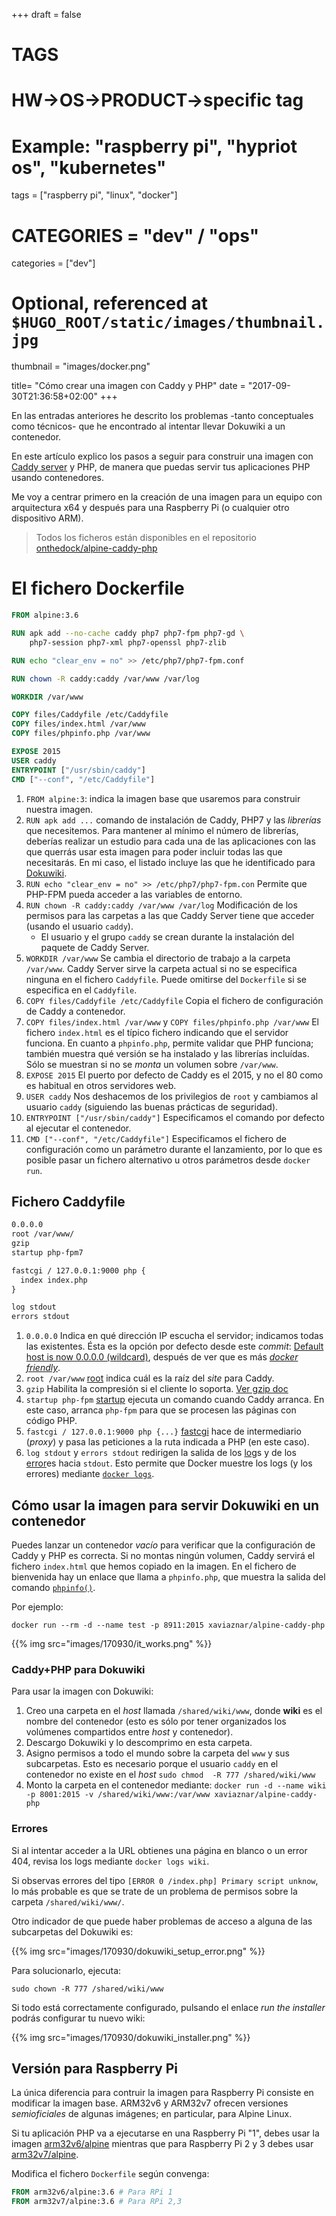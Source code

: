 +++
draft = false

# TAGS
# HW->OS->PRODUCT->specific tag
# Example: "raspberry pi", "hypriot os", "kubernetes"

tags = ["raspberry pi", "linux", "docker"]

# CATEGORIES = "dev" / "ops"
categories = ["dev"]

# Optional, referenced at `$HUGO_ROOT/static/images/thumbnail.jpg`
thumbnail = "images/docker.png"

title=  "Cómo crear una imagen con Caddy y PHP"
date = "2017-09-30T21:36:58+02:00"
+++

En las entradas anteriores he descrito los problemas -tanto conceptuales como técnicos- que he encontrado al intentar llevar Dokuwiki a un contenedor.

En este artículo explico los pasos a seguir para construir una imagen con [Caddy server](https://caddyserver.com/) y PHP, de manera que puedas servir tus aplicaciones PHP usando contenedores.

<!--more-->

Me voy a centrar primero en la creación de una imagen para un equipo con arquitectura x64 y después para una Raspberry Pi (o cualquier otro dispositivo ARM).

> Todos los ficheros están disponibles en el repositorio [onthedock/alpine-caddy-php](https://github.com/onthedock/alpine-caddy-php)

# El fichero Dockerfile

```Dockerfile
FROM alpine:3.6

RUN apk add --no-cache caddy php7 php7-fpm php7-gd \
    php7-session php7-xml php7-openssl php7-zlib

RUN echo "clear_env = no" >> /etc/php7/php7-fpm.conf

RUN chown -R caddy:caddy /var/www /var/log

WORKDIR /var/www

COPY files/Caddyfile /etc/Caddyfile
COPY files/index.html /var/www
COPY files/phpinfo.php /var/www

EXPOSE 2015
USER caddy
ENTRYPOINT ["/usr/sbin/caddy"]
CMD ["--conf", "/etc/Caddyfile"]
```

1. `FROM alpine:3`: indica la imagen base que usaremos para construir nuestra imagen.
1. `RUN apk add ...` comando de instalación de Caddy, PHP7 y las _librerías_ que necesitemos. Para mantener al mínimo el número de librerías, deberías realizar un estudio para cada una de las aplicaciones con las que querrás usar esta imagen para poder incluir todas las que necesitarás. En mi caso, el listado incluye las que he identificado para [Dokuwiki](https://www.dokuwiki.org).
1. `RUN echo "clear_env = no" >> /etc/php7/php7-fpm.con` Permite que PHP-FPM pueda acceder a las variables de entorno.
1. `RUN chown -R caddy:caddy /var/www /var/log` Modificación de los permisos para las carpetas a las que Caddy Server tiene que acceder (usando el usuario `caddy`).
   * El usuario y el grupo `caddy` se crean durante la instalación del paquete de Caddy Server.
1. `WORKDIR /var/www` Se cambia el directorio de trabajo a la carpeta `/var/www`. Caddy Server sirve la carpeta actual si no se especifica ninguna en el fichero `Caddyfile`. Puede omitirse del `Dockerfile` si se especifica en el `Caddyfile`.
1. `COPY files/Caddyfile /etc/Caddyfile` Copia el fichero de configuración de Caddy a contenedor.
1. `COPY files/index.html /var/www` y `COPY files/phpinfo.php /var/www` El fichero `index.html` es el típico fichero indicando que el servidor funciona. En cuanto a `phpinfo.php`, permite validar que PHP funciona; también muestra qué versión se ha instalado y las librerías incluídas. Sólo se muestran si no se _monta_ un volumen sobre `/var/www`.
1. `EXPOSE 2015` El puerto por defecto de Caddy es el 2015, y no el 80 como es habitual en otros servidores web.
1. `USER caddy` Nos deshacemos de los privilegios de `root` y cambiamos al usuario `caddy` (siguiendo las buenas prácticas de seguridad).
1. `ENTRYPOINT ["/usr/sbin/caddy"]` Especificamos el comando por defecto al ejecutar el contenedor.
1. `CMD ["--conf", "/etc/Caddyfile"]` Especificamos el fichero de configuración como un parámetro durante el lanzamiento, por lo que es posible pasar un fichero alternativo u otros parámetros desde `docker run`.

## Fichero Caddyfile

```Dockerfile
0.0.0.0
root /var/www/
gzip
startup php-fpm7

fastcgi / 127.0.0.1:9000 php {
  index index.php
}

log stdout
errors stdout
```

1. `0.0.0.0` Indica en qué dirección IP escucha el servidor; indicamos todas las existentes. Ésta es la opción por defecto desde este _commit_:  [Default host is now 0.0.0.0 (wildcard)](https://github.com/mholt/caddy/commit/3bc4e84ed3b2adcedd71e661e305c2394d41fc86), después de ver que es más [_docker friendly_](https://github.com/mholt/caddy/issues/28).
1. `root /var/www` [root](https://caddyserver.com/docs/root) indica cuál es la raíz del _site_ para Caddy.
1. `gzip` Habilita la compresión si el cliente lo soporta. [Ver gzip doc](https://caddyserver.com/docs/gzip)
1. `startup php-fpm` [startup](https://caddyserver.com/docs/startup) ejecuta un comando cuando Caddy arranca. En este caso, arranca `php-fpm` para que se procesen las páginas con código PHP.
1. `fastcgi / 127.0.0.1:9000 php {...}` [fastcgi](https://caddyserver.com/docs/fastcgi) hace de intermediario (_proxy_) y pasa las peticiones a la ruta indicada a PHP (en este caso).
1. `log stdout` y `errors stdout` redirigen la salida de los [log](https://caddyserver.com/docs/log)s y de los [error](https://caddyserver.com/docs/errors)es hacia `stdout`. Esto permite que Docker muestre los logs (y los errores) mediante [`docker logs`](https://docs.docker.com/engine/admin/logging/view_container_logs/).

## Cómo usar la imagen para servir Dokuwiki en un contenedor

Puedes lanzar un contenedor _vacío_ para verificar que la configuración de Caddy y PHP es correcta. Si no montas ningún volumen, Caddy servirá el fichero `index.html` que hemos copiado en la imagen. En el fichero de bienvenida hay un enlace que llama a `phpinfo.php`, que muestra la salida del comando [`phpinfo()`](http://php.net/manual/es/function.phpinfo.php).

Por ejemplo:

```shell
docker run --rm -d --name test -p 8911:2015 xaviaznar/alpine-caddy-php
```

{{% img src="images/170930/it_works.png" %}}

### Caddy+PHP para Dokuwiki

Para usar la imagen con Dokuwiki:

1. Creo una carpeta en el _host_ llamada `/shared/wiki/www`, donde **wiki** es el nombre del contenedor (esto es sólo por tener organizados los volúmenes compartidos entre _host_ y contenedor).
1. Descargo Dokuwiki y lo descomprimo en esta carpeta.
1. Asigno permisos a todo el mundo sobre la carpeta del `www` y sus subcarpetas. Esto es necesario porque el usuario `caddy` en el contenedor no existe en el _host_ `sudo chmod  -R 777 /shared/wiki/www`
1. Monto la carpeta en el contenedor mediante: `docker run -d --name wiki -p 8001:2015 -v /shared/wiki/www:/var/www xaviaznar/alpine-caddy-php`

### Errores

Si al intentar acceder a la URL obtienes una página en blanco o un error 404, revisa los logs mediante `docker logs wiki`.

Si observas errores del tipo `[ERROR 0 /index.php] Primary script unknow`, lo más probable es que se trate de un problema de permisos sobre la carpeta `/shared/wiki/www/`.

Otro indicador de que puede haber problemas de acceso a alguna de las subcarpetas del Dokuwiki es:

{{% img src="images/170930/dokuwiki_setup_error.png" %}}

Para solucionarlo, ejecuta:

```shell
sudo chown -R 777 /shared/wiki/www
```

Si todo está correctamente configurado, pulsando el enlace _run the installer_ podrás configurar tu nuevo wiki:

{{% img src="images/170930/dokuwiki_installer.png" %}}

## Versión para Raspberry Pi

La única diferencia para contruir la imagen para Raspberry Pi consiste en modificar la imagen base. ARM32v6 y ARM32v7 ofrecen versiones _semioficiales_ de algunas imágenes; en particular, para Alpine Linux.

Si tu aplicación PHP va a ejecutarse en una Raspberry Pi "1", debes usar la imagen [arm32v6/alpine](https://hub.docker.com/r/arm32v6/alpine/) mientras que para Raspberry Pi 2 y 3 debes usar [arm32v7/alpine](https://hub.docker.com/r/arm32v7/alpine/).

Modifica el fichero `Dockerfile` según convenga:

```Dockerfile
FROM arm32v6/alpine:3.6 # Para RPi 1
FROM arm32v7/alpine:3.6 # Para RPi 2,3
```